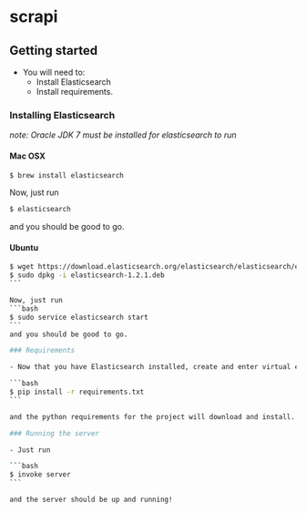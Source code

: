 scrapi
======

## Getting started

- You will need to:
    - Install Elasticsearch
    - Install requirements.

### Installing Elasticsearch
_note: Oracle JDK 7 must be installed for elasticsearch to run_

#### Mac OSX

```bash
$ brew install elasticsearch
```

Now, just run 
```bash
$ elasticsearch
```
and you should be good to go.

#### Ubuntu 

````bash
$ wget https://download.elasticsearch.org/elasticsearch/elasticsearch/elasticsearch-1.2.1.deb 
$ sudo dpkg -i elasticsearch-1.2.1.deb
```

Now, just run 
```bash
$ sudo service elasticsearch start
```
and you should be good to go.

### Requirements

- Now that you have Elasticsearch installed, create and enter virtual environment for scrapi, and go to the top level project directory. From there, run 

```bash
$ pip install -r requirements.txt
```

and the python requirements for the project will download and install. 

### Running the server

- Just run 

```bash
$ invoke server
```

and the server should be up and running!
